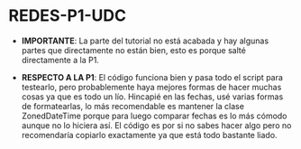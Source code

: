 # REDES-P1-UDC

- **IMPORTANTE**: La parte del tutorial no está acabada y hay algunas partes que directamente no están bien, esto es porque salté directamente a la P1.

- **RESPECTO A LA P1**: El código funciona bien y pasa todo el script para testearlo, pero probablemente haya mejores formas de hacer muchas cosas ya que es todo un lío. Hincapié en las fechas, usé varias formas de formatearlas, lo más recomendable es mantener la clase ZonedDateTime porque para luego comparar fechas es lo más cómodo aunque no lo hiciera así. El código es por si no sabes hacer algo pero no recomendaría copiarlo exactamente ya que está todo bastante liado.

